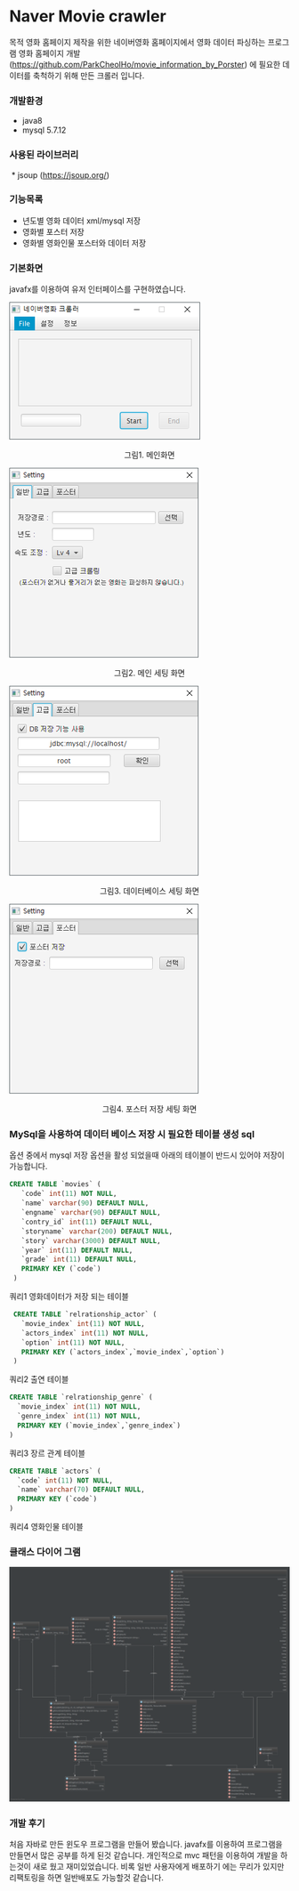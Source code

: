 ﻿# Naver Movie crawler 

목적 
영화 홈페이지 제작을 위한 네이버영화 홈페이지에서 영화 데이터 파싱하는 프로그램
영화 홈페이지 개발(https://github.com/ParkCheolHo/movie_information_by_Porster) 에 필요한 데이터를 축척하기 위해 만든 크롤러 입니다.


### 개발환경
  * java8
  * mysql 5.7.12

### 사용된 라이브러리
  * jsoup (https://jsoup.org/)

### 기능목록 
   * 년도별 영화 데이터 xml/mysql 저장
   * 영화별 포스터 저장
   * 영화별 영화인물 포스터와 데이터 저장


### 기본화면 
javafx를 이용하여 유저 인터페이스를 구현하였습니다.

![Alt text](https://raw.githubusercontent.com/ParkCheolHo/parser_gui/master/img/screenshot/1.png)
<p style="text-align:center">그림1. 메인화면</p>

![Alt text](https://raw.githubusercontent.com/ParkCheolHo/parser_gui/master/img/screenshot/2.png)
<p style="text-align:center">그림2. 메인 세팅 화면</p>

![Alt text](https://raw.githubusercontent.com/ParkCheolHo/parser_gui/master/img/screenshot/3.png)
<p style="text-align:center">그림3. 데이터베이스 세팅 화면</p>

![board content](https://raw.githubusercontent.com/ParkCheolHo/parser_gui/master/img/screenshot/4.png)
<p style="text-align:center">그림4. 포스터 저장 세팅 화면</p>


### MySql을 사용하여 데이터 베이스 저장 시 필요한 테이블 생성 sql
옵션 중에서 mysql 저장 옵션을 활성 되었을때 아래의 테이블이 반드시 있어야 저장이 가능합니다.
```sql
CREATE TABLE `movies` (
   `code` int(11) NOT NULL,
   `name` varchar(90) DEFAULT NULL,
   `engname` varchar(90) DEFAULT NULL,
   `contry_id` int(11) DEFAULT NULL,
   `storyname` varchar(200) DEFAULT NULL,
   `story` varchar(3000) DEFAULT NULL,
   `year` int(11) DEFAULT NULL,
   `grade` int(11) DEFAULT NULL,
   PRIMARY KEY (`code`)
 )
 ```
 쿼리1 영화데이터가 저장 되는 테이블
```sql
 CREATE TABLE `relrationship_actor` (
   `movie_index` int(11) NOT NULL,
   `actors_index` int(11) NOT NULL,
   `option` int(11) NOT NULL,
   PRIMARY KEY (`actors_index`,`movie_index`,`option`)   
 ) 
 ```
 쿼리2 출연 테이블

 ```sql
 CREATE TABLE `relrationship_genre` (
   `movie_index` int(11) NOT NULL,
   `genre_index` int(11) NOT NULL,
   PRIMARY KEY (`movie_index`,`genre_index`)
 ) 
 ```
 쿼리3 장르 관계 테이블

 ```sql 
CREATE TABLE `actors` (
   `code` int(11) NOT NULL,
   `name` varchar(70) DEFAULT NULL,
   PRIMARY KEY (`code`)
 ) 
 ```
쿼리4 영화인물 테이블

### 클래스 다이어 그램
![board content](https://raw.githubusercontent.com/ParkCheolHo/parser_gui/master/img/screenshot/diagram.png)

### 개발 후기
처음 자바로 만든 윈도우 프로그램을 만들어 봤습니다. javafx를 이용하여 프로그램을 만들면서 많은 공부를 하게 된것 같습니다. 개인적으로 mvc 패턴을 이용하여 개발을 하는것이 
새로 웠고 재미있었습니다. 비록 일반 사용자에게 배포하기 에는 무리가 있지만 리팩토링을 하면 일반배포도 가능할것 같습니다.
